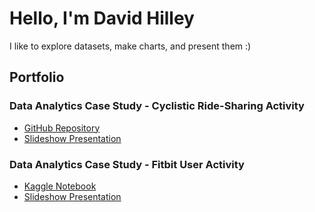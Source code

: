 # Hello, I'm David Hilley
I like to explore datasets, make charts, and present them :)
<!--
<a href="https://www.linkedin.com/in/david-hilley-51a892161/"><img src="https://img.shields.io/badge/-LinkedIn-0072b1?&style=for-the-badge&logo=linkedin&logoColor=white" /></a>

With experience in Mobility Technical Support, Intellectual Property, and Online Content Moderation, I have developed strong analytical skills and a keen eye for data.

## Objective

Now focused on coding, data analysis, and database management, I am seeking a Junior Data Analyst role to apply these skills in a data-driven environment.

## Skills

| Skill                                         | Associated Project         |
|-----------------------------------------------|----------------------------|
| R Studio & Kaggle Notebooks | <a href="https://www.kaggle.com/code/davidhilley/case-study-2">R Case Study</a>|

## Tools

### Data Analysis
<div>
   <img src="https://img.shields.io/badge/-Google%20BigQuery-4285F4?&style=for-the-badge&logo=Google%20BigQuery&logoColor=white" />
    <img src="https://img.shields.io/badge/-RStudio-75AADB?&style=for-the-badge&logo=RStudio&logoColor=white" />
    <img src="https://img.shields.io/badge/-Kaggle-20BEFF?&style=for-the-badge&logo=Kaggle&logoColor=white" />
</div>

## Certifications
<div>
<img src="https://img.shields.io/badge/-Google%20Data%20Analytics-4285F4?&style=for-the-badge&logo=Google&logoColor=white" />
</div>
-->
## Portfolio
### Data Analytics Case Study - Cyclistic Ride-Sharing Activity
- [GitHub Repository](https://github.com/davidhilley/Google_Case_Study1)
- [Slideshow Presentation](https://docs.google.com/presentation/d/1NPybtTUdb-RQsuwG00Ia4Usv8cYhofcIOo2ffZENf6Q/)
### Data Analytics Case Study - Fitbit User Activity
- [Kaggle Notebook](https://www.kaggle.com/code/davidhilley/case-study-2)
- [Slideshow Presentation](https://docs.google.com/presentation/d/1rpsH8ZpoorWeSfCcFgS2Xlb9gq0AmVYVQaZzRj6XjdE/)

